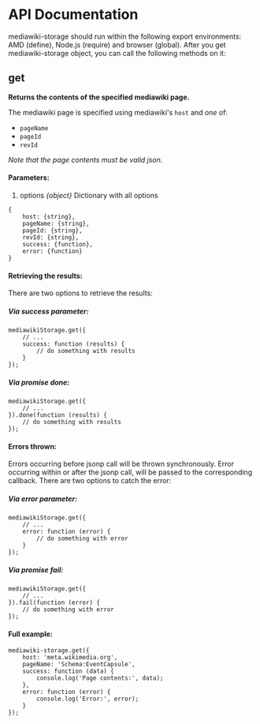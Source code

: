 # API Documentation
mediawiki-storage should run within the following export environments: AMD (define), Node.js (require) and browser (global). After you get mediawiki-storage object, you can call the following methods on it:

## get
__Returns the contents of the specified mediawiki page.__

The mediawiki page is specified using mediawiki's `host` and _one_ of:

* `pageName`
* `pageId`
* `revId`

_Note that the page contents must be valid json._

#### Parameters:
1. options _{object}_ Dictionary with all options

```
{
    host: {string},
    pageName: {string},
    pageId: {string},
    revId: {string},
    success: {function},
    error: {function}
}
```

#### Retrieving the results:
There are two options to retrieve the results:

##### Via _success_ parameter:
```
mediawikiStorage.get({
	// ...
	success: function (results) {
		// do something with results
	}
});
```

##### Via promise _done_:
```
mediawikiStorage.get({
	// ...
}).done(function (results) {
	// do something with results
});
```

#### Errors thrown:
Errors occurring before jsonp call will be thrown synchronously. Error occurring within or after the jsonp call, will be passed to the corresponding callback. There are two options to catch the error:
##### Via _error_ parameter:
```
mediawikiStorage.get({
	// ...
	error: function (error) {
		// do something with error
	}
});
```
##### Via promise _fail_:
```
mediawikiStorage.get({
	// ...
}).fail(function (error) {
	// do something with error
});
```

#### Full example:
```
mediawiki-storage.get({
	host: 'meta.wikimedia.org',
	pageName: 'Schema:EventCapsule',
	success: function (data) {
		console.log('Page contents:', data);
	},
	error: function (error) {
		console.log('Error:', error);
	}
});
```
